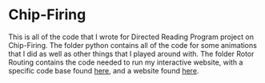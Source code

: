 # Chip-Firing

This is all of the code that I wrote for Directed Reading Program project on Chip-Firing.
The folder python contains all of the code for some animations that I did as well as other things that I played around with.
The folder Rotor Routing contains the code needed to run my interactive website, with a specific code base found [here](https://github.com/TKing321/rotor-routing),
and a website found [here](https://tking321.github.io/rotor-routing/).
